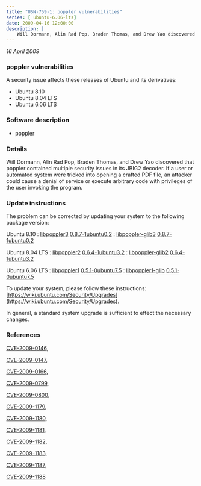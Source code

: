 ```yaml
---
title: "USN-759-1: poppler vulnerabilities"
series: [ ubuntu-6.06-lts]
date: 2009-04-16 12:00:00
description: |
    Will Dormann, Alin Rad Pop, Braden Thomas, and Drew Yao discovered that poppler contained multiple security issues in its JBIG2 decoder. If a user or automated system were tricked into opening a crafted PDF file, an attacker could cause a denial of service or execute arbitrary code with privileges of the user invoking the program. 
--- 
```

 
 

*16 April 2009*

### poppler vulnerabilities

A security issue affects these releases of Ubuntu and its derivatives:

* Ubuntu 8.10
* Ubuntu 8.04 LTS
* Ubuntu 6.06 LTS

### Software description

* poppler 

### Details

Will Dormann, Alin Rad Pop, Braden Thomas, and Drew Yao discovered that poppler contained multiple security issues in its JBIG2 decoder. If a user or automated system were tricked into opening a crafted PDF file, an attacker could cause a denial of service or execute arbitrary code with privileges of the user invoking the program. 

### Update instructions

The problem can be corrected by updating your system to the following package version:

Ubuntu 8.10
 : [libpoppler3](https://launchpad.net/ubuntu/+source/poppler) <span> [0.8.7-1ubuntu0.2](https://launchpad.net/ubuntu/+source/poppler/0.8.7-1ubuntu0.2) </span> 
 : [libpoppler-glib3](https://launchpad.net/ubuntu/+source/poppler) <span> [0.8.7-1ubuntu0.2](https://launchpad.net/ubuntu/+source/poppler/0.8.7-1ubuntu0.2) </span> 

Ubuntu 8.04 LTS
 : [libpoppler2](https://launchpad.net/ubuntu/+source/poppler) <span> [0.6.4-1ubuntu3.2](https://launchpad.net/ubuntu/+source/poppler/0.6.4-1ubuntu3.2) </span> 
 : [libpoppler-glib2](https://launchpad.net/ubuntu/+source/poppler) <span> [0.6.4-1ubuntu3.2](https://launchpad.net/ubuntu/+source/poppler/0.6.4-1ubuntu3.2) </span> 

Ubuntu 6.06 LTS
 : [libpoppler1](https://launchpad.net/ubuntu/+source/poppler) <span> [0.5.1-0ubuntu7.5](https://launchpad.net/ubuntu/+source/poppler/0.5.1-0ubuntu7.5) </span> 
 : [libpoppler1-glib](https://launchpad.net/ubuntu/+source/poppler) <span> [0.5.1-0ubuntu7.5](https://launchpad.net/ubuntu/+source/poppler/0.5.1-0ubuntu7.5) </span> 

To update your system, please follow these instructions: [https://wiki.ubuntu.com/Security/Upgrades](https://wiki.ubuntu.com/Security/Upgrades).

In general, a standard system upgrade is sufficient to effect the necessary changes. 

### References

 
 [CVE-2009-0146](http://people.ubuntu.com/~ubuntu-security/cve/CVE-2009-0146), 

 [CVE-2009-0147](http://people.ubuntu.com/~ubuntu-security/cve/CVE-2009-0147), 

 [CVE-2009-0166](http://people.ubuntu.com/~ubuntu-security/cve/CVE-2009-0166), 

 [CVE-2009-0799](http://people.ubuntu.com/~ubuntu-security/cve/CVE-2009-0799), 

 [CVE-2009-0800](http://people.ubuntu.com/~ubuntu-security/cve/CVE-2009-0800), 

 [CVE-2009-1179](http://people.ubuntu.com/~ubuntu-security/cve/CVE-2009-1179), 

 [CVE-2009-1180](http://people.ubuntu.com/~ubuntu-security/cve/CVE-2009-1180), 

 [CVE-2009-1181](http://people.ubuntu.com/~ubuntu-security/cve/CVE-2009-1181), 

 [CVE-2009-1182](http://people.ubuntu.com/~ubuntu-security/cve/CVE-2009-1182), 

 [CVE-2009-1183](http://people.ubuntu.com/~ubuntu-security/cve/CVE-2009-1183), 

 [CVE-2009-1187](http://people.ubuntu.com/~ubuntu-security/cve/CVE-2009-1187), 

 [CVE-2009-1188](http://people.ubuntu.com/~ubuntu-security/cve/CVE-2009-1188)
 

